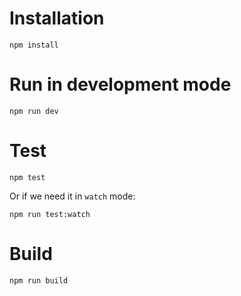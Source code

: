 Installation
=================

```
npm install
```

Run in development mode
=======================

```
npm run dev
```

Test
======================

```
npm test
```

Or if we need it in `watch` mode:
```
npm run test:watch
```

Build
======================

```
npm run build
```

